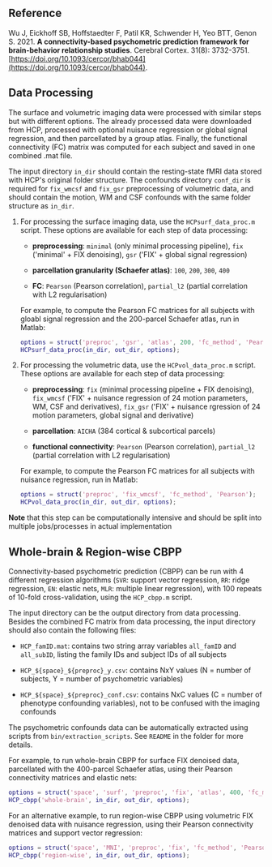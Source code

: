 ## Reference

Wu J, Eickhoff SB, Hoffstaedter F, Patil KR, Schwender H, Yeo BTT, Genon S. 2021. **A connectivity-based psychometric prediction framework for brain-behavior relationship studies**. Cerebral Cortex. 31(8): 3732-3751. [https://doi.org/10.1093/cercor/bhab044](https://doi.org/10.1093/cercor/bhab044).

## Data Processing

The surface and volumetric imaging data were processed with similar steps but with different options. The already processed data were downloaded from HCP, processed with optional nuisance regression or global signal regression, and then parcellated by a group atlas. Finally, the functional connectivity (FC) matrix was computed for each subject and saved in one combined .mat file.

The input directory `in_dir` should contain the resting-state fMRI data stored with HCP's original folder structure. The confounds directory `conf_dir` is required for `fix_wmcsf` and `fix_gsr` preprocessing of volumetric data, and should contain the motion, WM and CSF confounds with the same folder structure as `in_dir`.

1. For processing the surface imaging data, use the `HCPsurf_data_proc.m` script. These options are available for each step of data processing:

   - **preprocessing**: `minimal` (only minimal processing pipeline), `fix` ('minimal' + FIX denoising), `gsr` ('FIX' + global signal regression)

   - **parcellation granularity (Schaefer atlas)**: `100`, `200`, `300`, `400`

   - **FC**: `Pearson` (Pearson correlation), `partial_l2` (partial correlation with L2 regularisation)

    For example, to compute the Pearson FC matrices for all subjects with gloabl signal regression and the 200-parcel Schaefer atlas, run in Matlab:

    ```matlab
    options = struct('preproc', 'gsr', 'atlas', 200, 'fc_method', 'Pearson');
    HCPsurf_data_proc(in_dir, out_dir, options);
    ```

2. For processing the volumetric data, use the `HCPvol_data_proc.m` script. These options are available for each step of data processing:

   - **preprocessing**: `fix` (minimal processing pipeline + FIX denoising), `fix_wmcsf` ('FIX' + nuisance regression of 24 motion parameters, WM, CSF and derivatives), `fix_gsr` ('FIX' + nuisance rgression of 24 motion parameters, global signal and derivative)

   - **parcellation**: `AICHA` (384 cortical & subcortical parcels)

   - **functional connectivity**: `Pearson` (Pearson correlation), `partial_l2` (partial correlation with L2 regularisation)

    For example, to compute the Pearson FC matrices for all subjects with nuisance regression, run in Matlab:

    ```matlab
    options = struct('preproc', 'fix_wmcsf', 'fc_method', 'Pearson');
    HCPvol_data_proc(in_dir, out_dir, options);
    ```

**Note** that this step can be computationally intensive and should be split into multiple jobs/processes in actual implementation

## Whole-brain & Region-wise CBPP

Connectivity-based psychometric prediction (CBPP) can be run with 4 different regression algorithms (`SVR`: support vector regression, `RR`: ridge regression, `EN`: elastic nets, `MLR`: multiple linear regression), with 100 repeats of 10-fold cross-validation, using the `HCP_cbpp.m` script.

The input directory can be the output directory from data processing. Besides the combined FC matrix from data processing, the input directory should also contain the following files:

- `HCP_famID.mat`: contains two string array variables `all_famID` and `all_subID`, listing the family IDs and subject IDs of all subjects

- `HCP_${space}_${preproc}_y.csv`: contains NxY values (N = number of subjects, Y = number of psychometric variables) 
  
- `HCP_${space}_${preproc}_conf.csv`: contains NxC values (C = number of phenotype confounding variables), not to be confused with the imaging confounds

The psychometric confounds data can be automatically extracted using scripts from `bin/extraction_scripts`. See `README` in the folder for more details.

For example, to run whole-brain CBPP for surface FIX denoised data, parcellated with the 400-parcel Schaefer atlas, using their Pearson connectivity matrices and elastic nets:

```matlab
options = struct('space', 'surf', 'preproc', 'fix', 'atlas', 400, 'fc_method', 'Pearson', 'reg_method', 'EN');
HCP_cbpp('whole-brain', in_dir, out_dir, options);
```

For an alternative example, to run region-wise CBPP using volumetric FIX denoised data with nuisance regression, using their Pearson connectivity matrices and support vector regression:

```matlab
options = struct('space', 'MNI', 'preproc', 'fix', 'fc_method', 'Pearson', 'reg_method', 'SVR');
HCP_cbpp('region-wise', in_dir, out_dir, options);
```